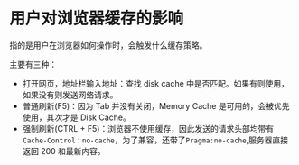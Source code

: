 # 用户对浏览器缓存的影响
指的是用户在浏览器如何操作时，会触发什么缓存策略。

主要有三种：
- 打开网页，地址栏输入地址：查找 disk cache 中是否匹配。如果有则使用，如果没有则发送网络请求。
- 普通刷新(F5)：因为 Tab 并没有关闭，Memory Cache 是可用的，会被优先使用，其次才是 Disk Cache。
- 强制刷新(CTRL + F5)：浏览器不使用缓存，因此发送的请求头部均带有 `Cache-Control：no-cache`，为了兼容，还带了`Pragma:no-cache`,服务器直接返回 200 和最新内容。